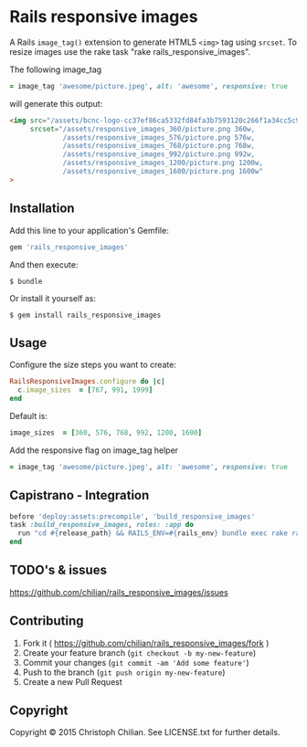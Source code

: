 # Rails responsive images

A Rails `image_tag()` extension to generate HTML5 `<img>` tag using `srcset`. To resize images use the rake task "rake rails_responsive_images".

The following image_tag
```ruby
= image_tag 'awesome/picture.jpeg', alt: 'awesome', responsive: true
```
will generate this output:
```html
<img src="/assets/bcnc-logo-cc37ef86ca5332fd84fa3b7593120c266f1a34cc5c94bd443b07309e38fd97d0.png"
     srcset="/assets/responsive_images_360/picture.png 360w,
             /assets/responsive_images_576/picture.png 576w,
             /assets/responsive_images_768/picture.png 768w,
             /assets/responsive_images_992/picture.png 992w,
             /assets/responsive_images_1200/picture.png 1200w,
             /assets/responsive_images_1600/picture.png 1600w"
>
```

## Installation

Add this line to your application's Gemfile:

```ruby
gem 'rails_responsive_images'
```

And then execute:

    $ bundle

Or install it yourself as:

    $ gem install rails_responsive_images

## Usage

Configure the size steps you want to create:
```ruby
RailsResponsiveImages.configure do |c|
  c.image_sizes  = [767, 991, 1999]
end
```
Default is:
```ruby
image_sizes  = [360, 576, 768, 992, 1200, 1600]
```

Add the responsive flag on image_tag helper
```ruby
= image_tag 'awesome/picture.jpeg', alt: 'awesome', responsive: true
```

## Capistrano - Integration
```ruby
before 'deploy:assets:precompile', 'build_responsive_images'
task :build_responsive_images, roles: :app do
  run "cd #{release_path} && RAILS_ENV=#{rails_env} bundle exec rake rails_responsive_images"
end
```

## TODO's & issues
https://github.com/chilian/rails_responsive_images/issues

## Contributing

1. Fork it ( https://github.com/chilian/rails_responsive_images/fork )
2. Create your feature branch (`git checkout -b my-new-feature`)
3. Commit your changes (`git commit -am 'Add some feature'`)
4. Push to the branch (`git push origin my-new-feature`)
5. Create a new Pull Request

## Copyright
Copyright © 2015 Christoph Chilian. See LICENSE.txt for further details.
